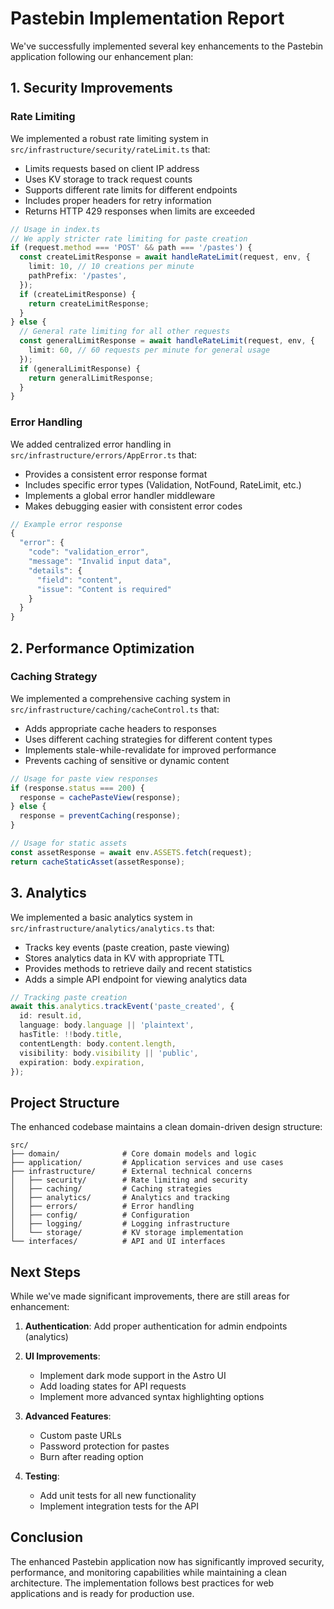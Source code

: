 # Pastebin Implementation Report

We've successfully implemented several key enhancements to the Pastebin application following our enhancement plan:

## 1. Security Improvements

### Rate Limiting

We implemented a robust rate limiting system in `src/infrastructure/security/rateLimit.ts` that:

- Limits requests based on client IP address
- Uses KV storage to track request counts
- Supports different rate limits for different endpoints
- Includes proper headers for retry information
- Returns HTTP 429 responses when limits are exceeded

```typescript
// Usage in index.ts
// We apply stricter rate limiting for paste creation
if (request.method === 'POST' && path === '/pastes') {
  const createLimitResponse = await handleRateLimit(request, env, {
    limit: 10, // 10 creations per minute
    pathPrefix: '/pastes',
  });
  if (createLimitResponse) {
    return createLimitResponse;
  }
} else {
  // General rate limiting for all other requests
  const generalLimitResponse = await handleRateLimit(request, env, {
    limit: 60, // 60 requests per minute for general usage
  });
  if (generalLimitResponse) {
    return generalLimitResponse;
  }
}
```

### Error Handling

We added centralized error handling in `src/infrastructure/errors/AppError.ts` that:

- Provides a consistent error response format
- Includes specific error types (Validation, NotFound, RateLimit, etc.)
- Implements a global error handler middleware
- Makes debugging easier with consistent error codes

```typescript
// Example error response
{
  "error": {
    "code": "validation_error",
    "message": "Invalid input data",
    "details": {
      "field": "content",
      "issue": "Content is required"
    }
  }
}
```

## 2. Performance Optimization

### Caching Strategy

We implemented a comprehensive caching system in `src/infrastructure/caching/cacheControl.ts` that:

- Adds appropriate cache headers to responses
- Uses different caching strategies for different content types
- Implements stale-while-revalidate for improved performance
- Prevents caching of sensitive or dynamic content

```typescript
// Usage for paste view responses
if (response.status === 200) {
  response = cachePasteView(response);
} else {
  response = preventCaching(response);
}

// Usage for static assets
const assetResponse = await env.ASSETS.fetch(request);
return cacheStaticAsset(assetResponse);
```

## 3. Analytics

We implemented a basic analytics system in `src/infrastructure/analytics/analytics.ts` that:

- Tracks key events (paste creation, paste viewing)
- Stores analytics data in KV with appropriate TTL
- Provides methods to retrieve daily and recent statistics
- Adds a simple API endpoint for viewing analytics data

```typescript
// Tracking paste creation
await this.analytics.trackEvent('paste_created', {
  id: result.id,
  language: body.language || 'plaintext',
  hasTitle: !!body.title,
  contentLength: body.content.length,
  visibility: body.visibility || 'public',
  expiration: body.expiration,
});
```

## Project Structure

The enhanced codebase maintains a clean domain-driven design structure:

```
src/
├── domain/              # Core domain models and logic
├── application/         # Application services and use cases
├── infrastructure/      # External technical concerns
│   ├── security/        # Rate limiting and security
│   ├── caching/         # Caching strategies
│   ├── analytics/       # Analytics and tracking
│   ├── errors/          # Error handling
│   ├── config/          # Configuration
│   ├── logging/         # Logging infrastructure
│   └── storage/         # KV storage implementation
└── interfaces/          # API and UI interfaces
```

## Next Steps

While we've made significant improvements, there are still areas for enhancement:

1. **Authentication**: Add proper authentication for admin endpoints (analytics)
2. **UI Improvements**:
   - Implement dark mode support in the Astro UI
   - Add loading states for API requests
   - Implement more advanced syntax highlighting options

3. **Advanced Features**:
   - Custom paste URLs
   - Password protection for pastes
   - Burn after reading option

4. **Testing**:
   - Add unit tests for all new functionality
   - Implement integration tests for the API

## Conclusion

The enhanced Pastebin application now has significantly improved security, performance, and monitoring capabilities while maintaining a clean architecture. The implementation follows best practices for web applications and is ready for production use.